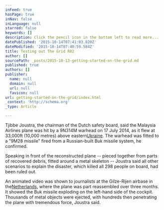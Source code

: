```yaml
---
inFeed: true
hasPage: true
inNav: false
inLanguage: null
starred: false
keywords: []
description: Click the pencil icon in the bottom left to read more...
datePublished: '2015-10-14T07:41:03.820Z'
dateModified: '2015-10-14T07:40:59.584Z'
title: Testing out The Grid R02
author: []
sourcePath: _posts/2015-10-13-getting-started-on-the-grid.md
published: true
authors: []
publisher:
  name: null
  domain: null
  url: null
  favicon: null
url: getting-started-on-the-grid/index.html
_context: 'http://schema.org'
_type: Article

---
```

Tjibbe Joustra, the chairman of the Dutch safety board, said the Malaysia Airlines plane was hit by a 9N314M warhead on 17 July 2014, as it flew at 33,000ft (10,000 metres) above eastern[Ukraine][0]. The warhead was fitted to a "9M28 missile" fired from a Russian-built Buk missile system, he confirmed.

Speaking in front of the reconstructed plane -- pieced together from parts of recovered debris, fitted around a metal skeleton -- Joustra said all other scenarios to explain the disaster, which killed all 298 people on board, had been ruled out.

An animated video was shown to journalists at the Gilze-Rijen airbase in the[Netherlands][1], where the plane was part reassembled over three months. It showed the Buk missile exploding on the left-hand side of the cockpit. Thousands of metal objects were ejected, with hundreds then penetrating the plane with tremendous force, Joustra said.

[0]: http://www.theguardian.com/world/ukraine
[1]: http://www.theguardian.com/world/netherlands